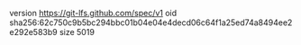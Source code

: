 version https://git-lfs.github.com/spec/v1
oid sha256:62c750c9b5bc294bbc01b04e04e4decd06c64f1a25ed74a8494ee2e292e583b9
size 5019
